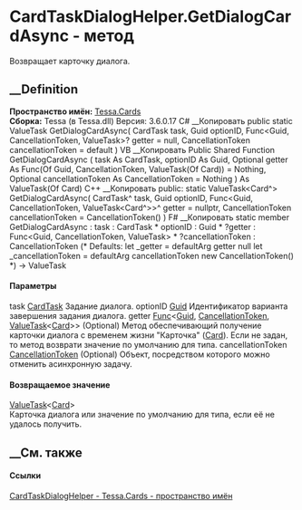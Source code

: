 # CardTaskDialogHelper.GetDialogCardAsync - метод
Возвращает карточку диалога.
## __Definition
 **Пространство имён:** [Tessa.Cards](N_Tessa_Cards.htm)  
 **Сборка:** Tessa (в Tessa.dll) Версия: 3.6.0.17
C# __Копировать
     public static ValueTask<Card> GetDialogCardAsync(
    	CardTask task,
    	Guid optionID,
    	Func<Guid, CancellationToken, ValueTask<Card>>? getter = null,
    	CancellationToken cancellationToken = default
    )
VB __Копировать
     Public Shared Function GetDialogCardAsync ( 
    	task As CardTask,
    	optionID As Guid,
    	Optional getter As Func(Of Guid, CancellationToken, ValueTask(Of Card)) = Nothing,
    	Optional cancellationToken As CancellationToken = Nothing
    ) As ValueTask(Of Card)
C++ __Копировать
     public:
    static ValueTask<Card^> GetDialogCardAsync(
    	CardTask^ task, 
    	Guid optionID, 
    	Func<Guid, CancellationToken, ValueTask<Card^>>^ getter = nullptr, 
    	CancellationToken cancellationToken = CancellationToken()
    )
F# __Копировать
     static member GetDialogCardAsync : 
            task : CardTask * 
            optionID : Guid * 
            ?getter : Func<Guid, CancellationToken, ValueTask<Card>> * 
            ?cancellationToken : CancellationToken 
    (* Defaults:
            let _getter = defaultArg getter null
            let _cancellationToken = defaultArg cancellationToken new CancellationToken()
    *)
    -> ValueTask<Card> 
#### Параметры
task [CardTask](T_Tessa_Cards_CardTask.htm)
    Задание диалога.
optionID [Guid](https://learn.microsoft.com/dotnet/api/system.guid)
    Идентификатор варианта завершения задания диалога.
getter
[Func](https://learn.microsoft.com/dotnet/api/system.func-3)<[Guid](https://learn.microsoft.com/dotnet/api/system.guid),
[CancellationToken](https://learn.microsoft.com/dotnet/api/system.threading.cancellationtoken),
[ValueTask](https://learn.microsoft.com/dotnet/api/system.threading.tasks.valuetask-1)<[Card](T_Tessa_Cards_Card.htm)>>
(Optional)
    Метод обеспечивающий получение карточки диалога с временем жизни "Карточка" ([Card](T_Tessa_Cards_CardTaskDialogStoreMode.htm)). Если не задан, то метод возврати значение по умолчанию для типа.
cancellationToken
[CancellationToken](https://learn.microsoft.com/dotnet/api/system.threading.cancellationtoken)
(Optional)
    Объект, посредством которого можно отменить асинхронную задачу.
#### Возвращаемое значение
[ValueTask](https://learn.microsoft.com/dotnet/api/system.threading.tasks.valuetask-1)<[Card](T_Tessa_Cards_Card.htm)>  
Карточка диалога или значение по умолчанию для типа, если её не удалось
получить.
##  __См. также
#### Ссылки
[CardTaskDialogHelper - ](T_Tessa_Cards_CardTaskDialogHelper.htm)
[Tessa.Cards - пространство имён](N_Tessa_Cards.htm)
